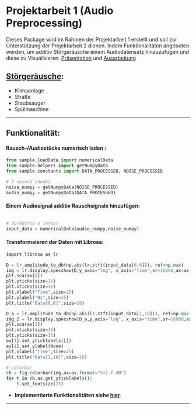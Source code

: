 # Projektarbeit 1 (Audio Preprocessing)

Dieses Package wird im Rahmen der Projektarbeit 1 erstellt und soll zur Unterstützung der Projektarbeit 2 dienen. Indem
Funktionalitäten angeboten werden, um additiv Störgeräusche einem Audiodatensatz hinzuzufügen und diese zu
Visualisieren. [Präsentation](https://git.ikt.fh-dortmund.de:3000/tigra005/Ausarbeitung-PA1/src/branch/master/abgabe_PA1/slides.pdf) und [Ausarbeitung](https://git.ikt.fh-dortmund.de:3000/tigra005/Ausarbeitung-PA1/src/branch/master/abgabe_PA1/ausarbeitung.pdf)

## [Störgeräusche](noise_data/README.md):

* Klimaanlage
* Straße
* Staubsauger
* Spülmaschine

---

## Funktionalität:

#### Rausch-/Audiostücke numerisch laden :
```python
from sample.loadData import numericalData
from sample.helpers import getNumpyData
from sample.constants import DATA_PROCESSED, NOISE_PROCESSED

# 5 second chunks
noise_numpy = getNumpyData(NOISE_PROCESSED)
audio_numpy = getNumpyData(DATA_PROCESSED)
```

#### Einem Audiosignal additiv Rauschsignale hinzufügen:
```python

# 3D-Matrix o Tensor
input_data = numericalData(audio_numpy,noise_numpy)
```

#### Transformaieren der Daten mit Librosa:
```python
import librosa as lr

D = lr.amplitude_to_db(np.abs(lr.stft(input_data[6,6])), ref=np.max)
img = lr.display.specshow(D,y_axis="log", x_axis="time",sr=16000,ax=ax[0])
plt.sca(ax[0])
plt.yticks(size=15)
plt.xticks(size=15)
plt.xlabel("Time",size=15)
plt.ylabel("Hz",size=15)
plt.title("Data[6,6]",size=18)

D_a = lr.amplitude_to_db(np.abs(lr.stft(input_data[1,10])), ref=np.max)
img_2 = lr.display.specshow(D_a,y_axis="log", x_axis="time",sr=16000,ax=ax[1])
plt.sca(ax[1])
plt.xticks(size=15)
plt.yticks(size=15)
ax[1].set_yticklabels([])
ax[1].set_ylabel(None)
plt.xlabel("Time",size=15)
plt.title("Data[1,10]",size=18)

# colorbar
cb = fig.colorbar(img,ax=ax,format="%+2.f dB")
for t in cb.ax.get_yticklabels():
    t.set_fontsize(15)
```

* __Implementierte Funktionalitäten siehe [hier](noise_data/README.md)__.

---
